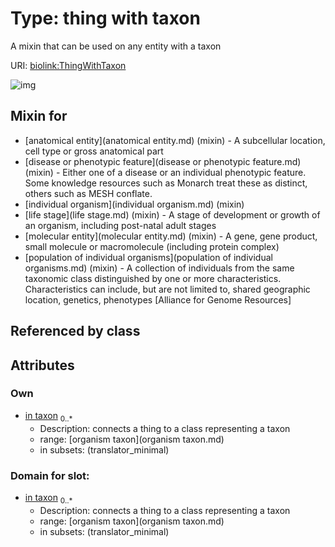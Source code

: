 
# Type: thing with taxon


A mixin that can be used on any entity with a taxon

URI: [biolink:ThingWithTaxon](https://w3id.org/biolink/vocab/ThingWithTaxon)


![img](http://yuml.me/diagram/nofunky;dir:TB/class/\[OrganismTaxon]<in%20taxon%200..*-%20\[ThingWithTaxon],%20\[PopulationOfIndividualOrganisms]uses%20-.->\[ThingWithTaxon],%20\[MolecularEntity]uses%20-.->\[ThingWithTaxon],%20\[LifeStage]uses%20-.->\[ThingWithTaxon],%20\[IndividualOrganism]uses%20-.->\[ThingWithTaxon],%20\[DiseaseOrPhenotypicFeature]uses%20-.->\[ThingWithTaxon],%20\[AnatomicalEntity]uses%20-.->\[ThingWithTaxon])

## Mixin for

 * [anatomical entity](anatomical entity.md) (mixin)  - A subcellular location, cell type or gross anatomical part
 * [disease or phenotypic feature](disease or phenotypic feature.md) (mixin)  - Either one of a disease or an individual phenotypic feature. Some knowledge resources such as Monarch treat these as distinct, others such as MESH conflate.
 * [individual organism](individual organism.md) (mixin) 
 * [life stage](life stage.md) (mixin)  - A stage of development or growth of an organism, including post-natal adult stages
 * [molecular entity](molecular entity.md) (mixin)  - A gene, gene product, small molecule or macromolecule (including protein complex)
 * [population of individual organisms](population of individual organisms.md) (mixin)  - A collection of individuals from the same taxonomic class distinguished by one or more characteristics. Characteristics can include, but are not limited to, shared geographic location, genetics, phenotypes [Alliance for Genome Resources]

## Referenced by class


## Attributes


### Own

 * [in taxon](in_taxon.md)  <sub>0..*</sub>
    * Description: connects a thing to a class representing a taxon
    * range: [organism taxon](organism taxon.md)
    * in subsets: (translator_minimal)

### Domain for slot:

 * [in taxon](in_taxon.md)  <sub>0..*</sub>
    * Description: connects a thing to a class representing a taxon
    * range: [organism taxon](organism taxon.md)
    * in subsets: (translator_minimal)
